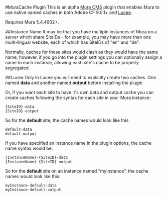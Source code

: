 #MuraCache Plugin
This is an alpha [Mura CMS](http://www.getmura.com) plugin that enables Mura to use native named caches in both Adobe CF 9.0.1+ and [Lucee](http://lucee.org). 

Requires Mura 5.4.4602+.

##Instance Name
It may be that you have multiple instances of Mura on a server which share SiteIDs - for example, you may have more than one multi-lingual website, each of which has SiteIDs of "en" and "de".

Normally, caches for these sites would clash as they would have the same name; however, if you go into the plugin settings you can optionally assign a name to each instance, allowing each site's cache to be properly segregated.

##Lucee Only
In Lucee you will need to explicitly create two caches. One named **data** and another named **output** before installing the plugin.

Or, if you want each site to have it's own data and output cache you can create caches following the syntax for each site in your Mura instance:

  ```
  {SiteID}-data
  {SiteID}-output
  ```

So for the **default** site, the cache names would look like this:

  ```
  default-data
  default-output
  ```

If you have specified an instance name in the plugin options, the cache name syntax would be:

  ```
  {InstanceName}-{SiteID}-data
  {InstanceName}-{SiteID}-output
  ```

So for the **default** site on an instance named "myInstance", the cache names would look like this:

  ```
  myInstance-default-data
  myInstance-default-output
  ```
